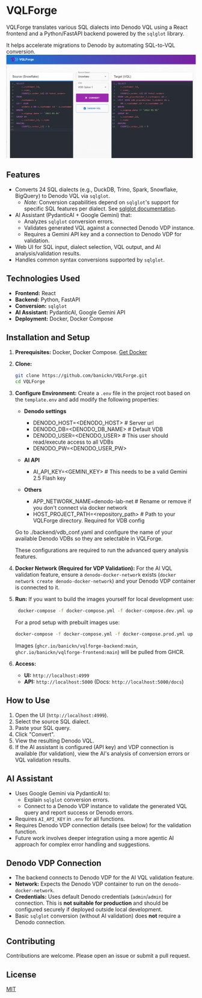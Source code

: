 # VQLForge

VQLForge translates various SQL dialects into Denodo VQL using a React frontend and a Python/FastAPI backend powered by the `sqlglot` library.

It helps accelerate migrations to Denodo by automating SQL-to-VQL conversion.
![image info](vqlforge.png)

## Features

*   Converts 24 SQL dialects (e.g., DuckDB, Trino, Spark, Snowflake, BigQuery) to Denodo VQL via `sqlglot`.
    *   *Note:* Conversion capabilities depend on `sqlglot`'s support for specific SQL features per dialect. See [sqlglot documentation](https://github.com/tobymao/sqlglot).
*   AI Assistant (PydanticAI + Google Gemini) that:
    *   Analyzes `sqlglot` conversion errors.
    *   Validates generated VQL against a connected Denodo VDP instance.
    *   Requires a Gemini API key and a connection to Denodo VDP for validation.
*   Web UI for SQL input, dialect selection, VQL output, and AI analysis/validation results.
*   Handles common syntax conversions supported by `sqlglot`.

## Technologies Used

*   **Frontend:** React
*   **Backend:** Python, FastAPI
*   **Conversion:** `sqlglot`
*   **AI Assistant:** PydanticAI, Google Gemini API
*   **Deployment:** Docker, Docker Compose

## Installation and Setup

1.  **Prerequisites:** Docker, Docker Compose. [Get Docker](https://docs.docker.com/get-docker/)
2.  **Clone:**
    ```bash
    git clone https://github.com/banickn/VQLForge.git
    cd VQLForge
    ```
3.  **Configure Environment:** Create a `.env` file in the project root based on the `template.env` and add modify the following properties:
    - **Denodo settings**
        - DENODO_HOST=<DENODO_HOST> # Server url
        - DENODO_DB=<DENODO_DB_NAME> # Default VDB
        - DENODO_USER=<DENODO_USER> # This user should read/execute access to all VDBs
        - DENODO_PW=<DENODO_USER_PW> 

    - **AI API**
        - AI_API_KEY=<GEMINI_KEY> # This needs to be a valid Gemini 2.5 Flash key
    - **Others**
        - APP_NETWORK_NAME=denodo-lab-net # Rename or remove if you don't connect via docker network
        - HOST_PROJECT_PATH=<repository_path> # Path to your VQLForge directory. Required for VDB config

    Go to ./backend/vdb_conf.yaml and configure the name of your available Denodo VDBs so they are selectable in VQLForge.

    These configurations are required to run the advanced query analysis features.

4.  **Docker Network (Required for VDP Validation):** For the AI VQL validation feature, ensure a `denodo-docker-network` exists (`docker network create denodo-docker-network`) and your Denodo VDP container is connected to it.
5.  **Run:**
    If you want to build the images yourself for local development use:
    ```bash
     docker-compose -f docker-compose.yml -f docker-compose.dev.yml up --build -d
    ```

    For a prod setup with prebuilt images use:
    ```bash
    docker-compose -f docker-compose.yml -f docker-compose.prod.yml up -d
    ```
    Images (`ghcr.io/banickn/vqlforge-backend:main`, `ghcr.io/banickn/vqlforge-frontend:main`) will be pulled from GHCR.
6.  **Access:**
    *   **UI:** `http://localhost:4999`
    *   **API:** `http://localhost:5000` (Docs: `http://localhost:5000/docs`)

## How to Use

1.  Open the UI (`http://localhost:4999`).
2.  Select the source SQL dialect.
3.  Paste your SQL query.
4.  Click "Convert".
5.  View the resulting Denodo VQL.
6.  If the AI assistant is configured (API key) and VDP connection is available (for validation), view the AI's analysis of conversion errors or VQL validation results.

## AI Assistant

*   Uses Google Gemini via PydanticAI to:
    *   Explain `sqlglot` conversion errors.
    *   Connect to a Denodo VDP instance to validate the generated VQL query and report success or Denodo errors.
*   Requires `AI_API_KEY` in `.env` for all functions.
*   Requires Denodo VDP connection details (see below) for the validation function.
*   Future work involves deeper integration using a more agentic AI approach for complex error handling and suggestions.

## Denodo VDP Connection

*   The backend connects to Denodo VDP for the AI VQL validation feature.
*   **Network:** Expects the Denodo VDP container to run on the `denodo-docker-network`.
*   **Credentials:** Uses default Denodo credentials (`admin`/`admin`) for connection. This is **not suitable for production** and should be configured securely if deployed outside local development.
*   Basic `sqlglot` conversion (without AI validation) does **not** require a Denodo connection.

## Contributing

Contributions are welcome. Please open an issue or submit a pull request.

## License
[MIT](https://choosealicense.com/licenses/mit/)